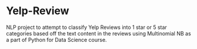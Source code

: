 # Yelp-Review
NLP project to attempt to classify Yelp Reviews into 1 star or 5 star categories based off the text content in the reviews using Multinomial NB as a part of Python for Data Science course.
